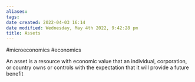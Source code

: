 ```yaml
---
aliases: 
tags: 
date created: 2022-04-03 16:14
date modified: Wednesday, May 4th 2022, 9:42:28 pm
title: Assets
---
```


#microeconomics #economics

An asset is a resource with economic value that an individual, corporation, or country owns or controls with the expectation that it will provide a future benefit
